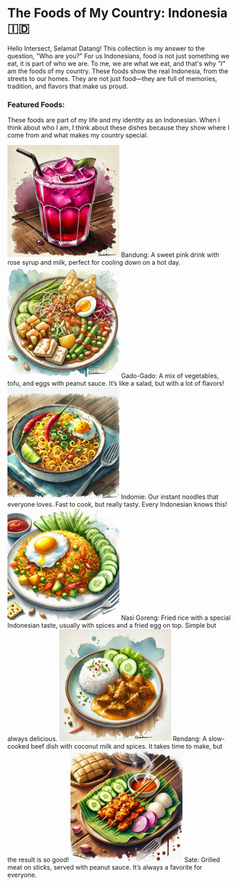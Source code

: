 # The Foods of My Country: Indonesia 🇮🇩

Hello Intersect, Selamat Datang! This collection is my answer to the question, "Who are you?" For us Indonesians, food is not just something we eat, it is part of who we are. To me, we are what we eat, and that's why *"I"* am the foods of my country. These foods show the real Indonesia, from the streets to our homes. They are not just food—they are full of memories, tradition, and flavors that make us proud.

### Featured Foods:

These foods are part of my life and my identity as an Indonesian. When I think about who I am, I think about these dishes because they show where I come from and what makes my country special.

<img src="https://raw.githubusercontent.com/rahilwan/design-my-profile-intersect/main/bandung.png" alt="Bandung" width="50%">
Bandung: A sweet pink drink with rose syrup and milk, perfect for cooling down on a hot day.


<img src="https://raw.githubusercontent.com/rahilwan/design-my-profile-intersect/main/gadogado.png" alt="Gado Gado" width="50%">
Gado-Gado: A mix of vegetables, tofu, and eggs with peanut sauce. It’s like a salad, but with a lot of flavors!


<img src="https://raw.githubusercontent.com/rahilwan/design-my-profile-intersect/main/indomie.png" alt="Indomie" width="50%">
Indomie: Our instant noodles that everyone loves. Fast to cook, but really tasty. Every Indonesian knows this!


<img src="https://raw.githubusercontent.com/rahilwan/design-my-profile-intersect/main/nasigoreng.png" alt="Nasi Goreng" width="50%">
Nasi Goreng: Fried rice with a special Indonesian taste, usually with spices and a fried egg on top. Simple but always delicious.


<img src="https://raw.githubusercontent.com/rahilwan/design-my-profile-intersect/main/rendang.png" alt="Rendang" width="50%">
Rendang: A slow-cooked beef dish with coconut milk and spices. It takes time to make, but the result is so good!


<img src="https://raw.githubusercontent.com/rahilwan/design-my-profile-intersect/main/sate.png" alt="Sate" width="50%">
Sate: Grilled meat on sticks, served with peanut sauce. It’s always a favorite for everyone.
